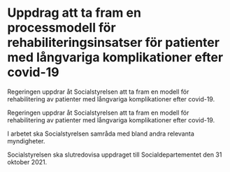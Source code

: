 # Uppdrag att ta fram en processmodell för rehabiliteringsinsatser för patienter med långvariga komplikationer efter covid-19

Regeringen uppdrar åt Socialstyrelsen att ta fram en modell för rehabilitering av patienter med långvariga komplikationer efter covid-19.

Regeringen uppdrar åt Socialstyrelsen att ta fram en modell för rehabilitering av patienter med långvariga komplikationer efter covid-19.

I arbetet ska Socialstyrelsen samråda med bland andra relevanta myndigheter.

Socialstyrelsen ska slutredovisa uppdraget till Socialdepartementet den 31 oktober 2021.
